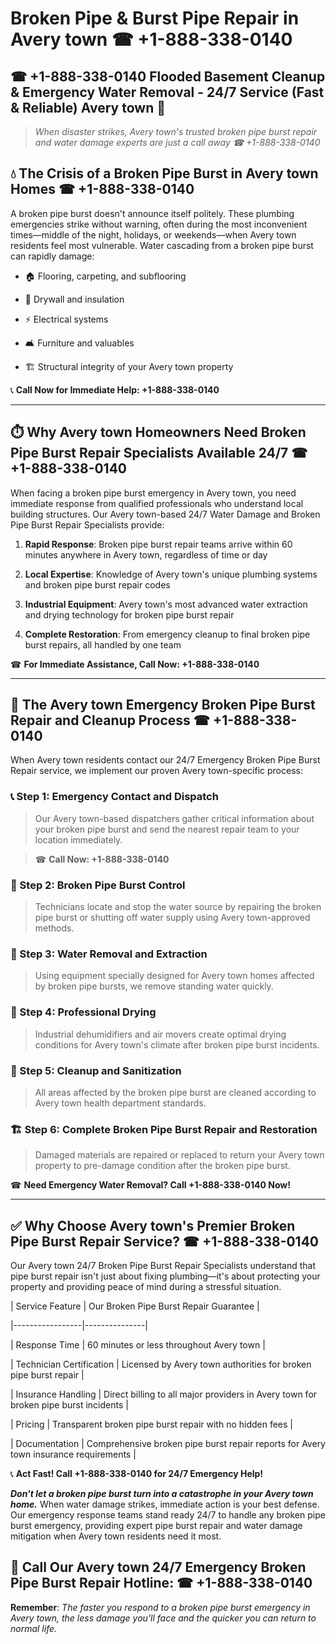 # Broken Pipe & Burst Pipe Repair in Avery town ☎ +1-888-338-0140  
## ☎ +1-888-338-0140 Flooded Basement Cleanup & Emergency Water Removal - 24/7 Service (Fast & Reliable) Avery town 🚨  

> *When disaster strikes, Avery town's trusted broken pipe burst repair and water damage experts are just a call away ☎ +1-888-338-0140*  

## 💧 The Crisis of a Broken Pipe Burst in Avery town Homes ☎ +1-888-338-0140  

A broken pipe burst doesn't announce itself politely. These plumbing emergencies strike without warning, often during the most inconvenient times—middle of the night, holidays, or weekends—when Avery town residents feel most vulnerable. Water cascading from a broken pipe burst can rapidly damage:  

* 🏠 Flooring, carpeting, and subflooring  
* 🧱 Drywall and insulation  
* ⚡ Electrical systems  
* 🛋️ Furniture and valuables  
* 🏗️ Structural integrity of your Avery town property  

📞 **Call Now for Immediate Help: +1-888-338-0140**  

---  

## ⏱️ Why Avery town Homeowners Need Broken Pipe Burst Repair Specialists Available 24/7 ☎ +1-888-338-0140  

When facing a broken pipe burst emergency in Avery town, you need immediate response from qualified professionals who understand local building structures. Our Avery town-based 24/7 Water Damage and Broken Pipe Burst Repair Specialists provide:  

1. **Rapid Response**: Broken pipe burst repair teams arrive within 60 minutes anywhere in Avery town, regardless of time or day  
2. **Local Expertise**: Knowledge of Avery town's unique plumbing systems and broken pipe burst repair codes  
3. **Industrial Equipment**: Avery town's most advanced water extraction and drying technology for broken pipe burst repair  
4. **Complete Restoration**: From emergency cleanup to final broken pipe burst repairs, all handled by one team  

☎ **For Immediate Assistance, Call Now: +1-888-338-0140**  

---  

## 🔧 The Avery town Emergency Broken Pipe Burst Repair and Cleanup Process ☎ +1-888-338-0140  

When Avery town residents contact our 24/7 Emergency Broken Pipe Burst Repair service, we implement our proven Avery town-specific process:  

### 📞 Step 1: Emergency Contact and Dispatch  
> Our Avery town-based dispatchers gather critical information about your broken pipe burst and send the nearest repair team to your location immediately.  
> ☎ **Call Now: +1-888-338-0140**  

### 🚿 Step 2: Broken Pipe Burst Control  
> Technicians locate and stop the water source by repairing the broken pipe burst or shutting off water supply using Avery town-approved methods.  

### 🌊 Step 3: Water Removal and Extraction  
> Using equipment specially designed for Avery town homes affected by broken pipe bursts, we remove standing water quickly.  

### 💨 Step 4: Professional Drying  
> Industrial dehumidifiers and air movers create optimal drying conditions for Avery town's climate after broken pipe burst incidents.  

### 🧼 Step 5: Cleanup and Sanitization  
> All areas affected by the broken pipe burst are cleaned according to Avery town health department standards.  

### 🏗️ Step 6: Complete Broken Pipe Burst Repair and Restoration  
> Damaged materials are repaired or replaced to return your Avery town property to pre-damage condition after the broken pipe burst.  

☎ **Need Emergency Water Removal? Call +1-888-338-0140 Now!**  

---  

## ✅ Why Choose Avery town's Premier Broken Pipe Burst Repair Service? ☎ +1-888-338-0140  

Our Avery town 24/7 Broken Pipe Burst Repair Specialists understand that pipe burst repair isn't just about fixing plumbing—it's about protecting your property and providing peace of mind during a stressful situation.  

| Service Feature | Our Broken Pipe Burst Repair Guarantee |  
|-----------------|---------------|  
| Response Time | 60 minutes or less throughout Avery town |  
| Technician Certification | Licensed by Avery town authorities for broken pipe burst repair |  
| Insurance Handling | Direct billing to all major providers in Avery town for broken pipe burst incidents |  
| Pricing | Transparent broken pipe burst repair with no hidden fees |  
| Documentation | Comprehensive broken pipe burst repair reports for Avery town insurance requirements |  

📞 **Act Fast! Call +1-888-338-0140 for 24/7 Emergency Help!**  

***Don't let a broken pipe burst turn into a catastrophe in your Avery town home.*** When water damage strikes, immediate action is your best defense. Our emergency response teams stand ready 24/7 to handle any broken pipe burst emergency, providing expert pipe burst repair and water damage mitigation when Avery town residents need it most.  

## 📱 Call Our Avery town 24/7 Emergency Broken Pipe Burst Repair Hotline: ☎ +1-888-338-0140  

**Remember**: *The faster you respond to a broken pipe burst emergency in Avery town, the less damage you'll face and the quicker you can return to normal life.*